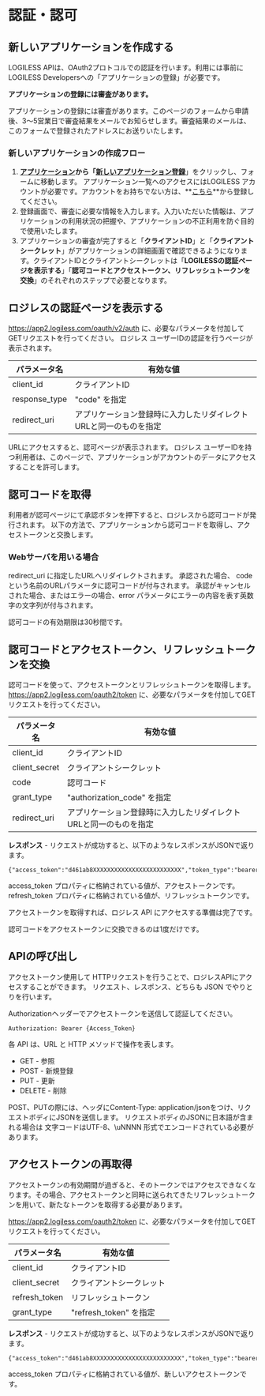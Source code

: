 

認証・認可
=====


新しいアプリケーションを作成する
----------------


LOGILESS APIは、OAuth2プロトコルでの認証を行います。利用には事前にLOGILESS Developersへの「アプリケーションの登録」が必要です。




 **アプリケーションの登録には審査があります。**


 アプリケーションの登録には審査があります。このページのフォームから申請後、3〜5営業日で審査結果をメールでお知らせします。審査結果のメールは、このフォームで登録されたアドレスにお送りいたします。
 

### 新しいアプリケーションの作成フロー


1. **[アプリケーション](https://app2.logiless.com/developer/console/clients)**から「**[新しいアプリケーション登録](https://app2.logiless.comhttps://app2.logiless.com/developer/console/clients/new)**」をクリックし、フォームに移動します。 アプリケーション一覧へのアクセスにはLOGILESS アカウントが必要です。アカウントをお持ちでない方は、**[こちら](https://app2.logiless.com/merchant/sign_up)**から登録してください。
2. 登録画面で、審査に必要な情報を入力します。入力いただいた情報は、アプリケーションの利用状況の把握や、アプリケーションの不正利用を防ぐ目的で使用いたします。
3. アプリケーションの審査が完了すると「**クライアントID**」と「**クライアントシークレット**」がアプリケーションの詳細画面で確認できるようになります。クライアントIDとクライアントシークレットは「**LOGILESSの認証ページを表示する**」「**認可コードとアクセストークン、リフレッシュトークンを交換**」のそれぞれのステップで必要となります。


ロジレスの認証ページを表示する
---------------


https://app2.logiless.com/oauth/v2/auth に、必要なパラメータを付加してGETリクエストを行ってください。
ロジレス ユーザーIDの認証を行うページが表示されます。




| パラメータ名 | 有効な値 |
| --- | --- |
| client\_id | クライアントID |
| response\_type | "code" を指定 |
| redirect\_uri | アプリケーション登録時に入力したリダイレクトURLと同一のものを指定 |


URLにアクセスすると、認可ページが表示されます。
ロジレス ユーザーIDを持つ利用者は、このページで、アプリケーションがアカウントのデータにアクセスすることを許可します。


認可コードを取得
--------


利用者が認可ページにて承認ボタンを押下すると、ロジレスから認可コードが発行されます。
以下の方法で、アプリケーションから認可コードを取得し、アクセストークンと交換します。


### Webサーバを用いる場合


redirect\_uri に指定したURLへリダイレクトされます。
承認された場合、 code という名前のURLパラメータに認可コードが付与されます。
承認がキャンセルされた場合、またはエラーの場合、error パラメータにエラーの内容を表す英数字の文字列が付与されます。


認可コードの有効期限は30秒間です。


認可コードとアクセストークン、リフレッシュトークンを交換
----------------------------


認可コードを使って、アクセストークンとリフレッシュトークンを取得します。
https://app2.logiless.com/oauth2/token に、必要なパラメータを付加してGETリクエストを行ってください。




| パラメータ名 | 有効な値 |
| --- | --- |
| client\_id | クライアントID |
| client\_secret | クライアントシークレット |
| code | 認可コード |
| grant\_type | "authorization\_code" を指定 |
| redirect\_uri | アプリケーション登録時に入力したリダイレクトURLと同一のものを指定 |


**レスポンス** - リクエストが成功すると、以下のようなレスポンスがJSONで返ります。



```
{"access_token":"d461ab8XXXXXXXXXXXXXXXXXXXXXXXXX","token_type":"bearer","expires_in":2592000,"refresh_token":d461ab8XXXXXXXXXXXXXXXXXXXXXXXXX,"scope":""}

```

access\_token プロパティに格納されている値が、アクセストークンです。
refresh\_token プロパティに格納されている値が、リフレッシュトークンです。


アクセストークンを取得すれば、ロジレス API にアクセスする準備は完了です。


認可コードをアクセストークンに交換できるのは1度だけです。


APIの呼び出し
--------


アクセストークン使用して HTTPリクエストを行うことで、ロジレスAPIにアクセスすることができます。
リクエスト、レスポンス、どちらも JSON でやりとりを行います。


Authorizationヘッダーでアクセストークンを送信して認証してください。



```
Authorization: Bearer {Access_Token}

```

各 API は、URL と HTTP メソッドで操作を表します。


* GET - 参照
* POST - 新規登録
* PUT - 更新
* DELETE - 削除


POST、PUTの際には、ヘッダにContent-Type: application/jsonをつけ、リクエストボディにJSONを送信します。
リクエストボディのJSONに日本語が含まれる場合は 文字コードはUTF-8、\uNNNN 形式でエンコードされている必要があります。


アクセストークンの再取得
------------


アクセストークンの有効期間が過ぎると、そのトークンではアクセスできなくなります。その場合、アクセストークンと同時に送られてきたリフレッシュトークンを用いて、新たなトークンを取得する必要があります。


https://app2.logiless.com/oauth2/token に、必要なパラメータを付加してGETリクエストを行ってください。




| パラメータ名 | 有効な値 |
| --- | --- |
| client\_id | クライアントID |
| client\_secret | クライアントシークレット |
| refresh\_token | リフレッシュトークン |
| grant\_type | "refresh\_token" を指定 |


**レスポンス** - リクエストが成功すると、以下のようなレスポンスがJSONで返ります。



```
{"access_token":"d461ab8XXXXXXXXXXXXXXXXXXXXXXXXX","token_type":"bearer","expires_in":2592000,"refresh_token":d461ab8XXXXXXXXXXXXXXXXXXXXXXXXX,"scope":""}

```

access\_token プロパティに格納されている値が、新しいアクセストークンです。



